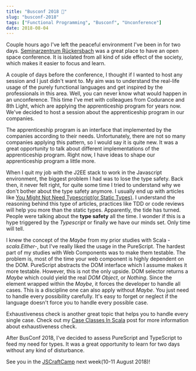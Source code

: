 ```yaml
---
title: "Busconf 2018 🚌"
slug: "busconf-2018"
tags: ["Functional Programming", "Busconf", "Unconference"]
date: 2018-08-04
---
```


Couple hours ago I've left the peaceful environment I've been in for two days. [Seminarzentrum Rückersbach](https://www.holidaycheck.de/hi/seminarzentrum-rueckersbach/11360f57-711c-3fab-bb71-32d039c81bfd) was a great place to have an open space conference. It is isolated from all kind of side effect of the society, which makes it easier to focus and learn.

A couple of days before the conference, I thought if I wanted to host any session and I just didn't want to. My aim was to understand the real-life usage of the purely functional languages and get inspired by the professionals in this area. Well, you can never know what would happen in an unconference. This time I've met with colleagues from Codurance and 8th Light, which are applying the apprenticeship program for years now. We've decided to host a session about the apprenticeship program in our companies.

The apprenticeship program is an interface that implemented by the companies according to their needs. Unfortunately, there are not so many companies applying this pattern, so I would say it is quite new. It was a great opportunity to talk about different implementations of the apprenticeship program. Right now, I have ideas to shape our apprenticeship program a little more.

When I quit my job with the J2EE stack to work in the Javascript environment, the biggest problem I had was to lose the type safety. Back then, it never felt right, for quite some time I tried to understand why we don't bother about the type safety anymore. I usually end up with articles like [You Might Not Need Typescript(or Static Types)](https://medium.com/javascript-scene/you-might-not-need-typescript-or-static-types-aa7cb670a77b). I understand the reasoning behind this type of articles, practices like TDD or code reviews will help you more than the static types. Apparently, the tide has turned. People were talking about the **type safety** all the time. I wonder if this is a hype triggered by the _Typescript_ or finally we have our minds set. Only time will tell.

I knew the concept of the _Maybe_ from my prior studies with Scala _-scala.Either-_, but I've really liked the usage in the PureScript. The hardest part of my studies with Web Components was to make them testable. The problem is, most of the time your web component is highly dependent on the DOM. PureScript abstracts the DOM interface which I assume makes it more testable. However, this is not the only upside. DOM selector returns a _Maybe_ which could yield the real _DOM Object_, or _Nothing_. Since the element wrapped within the _Maybe_, it forces the developer to handle all cases. This is a discipline one can also apply without _Maybe_. You just need to handle every possibility carefully. It's easy to forget or neglect if the language doesn't force you to handle every possible case.

Exhaustiveness check is another great topic that helps you to handle every single case. Check out my [Case Classes In Scala](https://www.sengitu.com/posts/case-classes-in-scala/) post for more information about exhaustiveness check.

After BusConf 2018, I've decided to assess PureScript and TypeScript to feed my need for types. It was a great opportunity to learn for two days without any kind of disturbance.

See you in the [JSCraftCamp](http://jscraftcamp.org/) next week(10-11 August 2018)!
